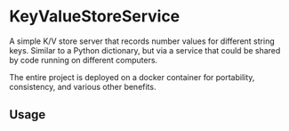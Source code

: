 # KeyValueStoreService
A simple K/V store server that records number values for different string keys. Similar to a Python dictionary, but via a service that could be shared by code running on different computers.

The entire project is deployed on a docker container for portability, consistency, and various other benefits.

## Usage
